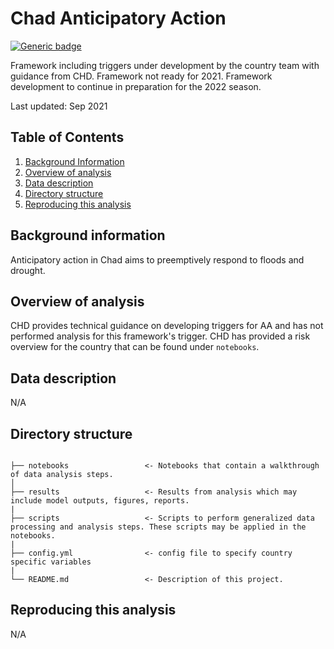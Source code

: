 # Chad Anticipatory Action

[![Generic badge](https://img.shields.io/badge/STATUS-UNDER%20DEVELOPMENT-%23007CE0)](https://shields.io/)

Framework including triggers under development by the country team with guidance from CHD. Framework not ready for 2021. 
Framework development to continue in preparation for the 2022 season.

Last updated: Sep 2021

##  Table of Contents
1. [Background Information](#background-information)
2. [Overview of analysis](#overview-of-analysis)
3. [Data description](#data-description)
4. [Directory structure](#directory-structure)
5. [Reproducing this analysis](#reproducing-this-analysis)

## Background information

Anticipatory action in Chad aims to preemptively respond to floods and drought.  

## Overview of analysis

CHD provides technical guidance on developing triggers for AA and has not performed analysis for this framework's trigger. CHD has provided a risk overview for the country that can be found under `notebooks`.

## Data description

N/A

## Directory structure

```

├── notebooks                 <- Notebooks that contain a walkthrough of data analysis steps. 
│
├── results                   <- Results from analysis which may include model outputs, figures, reports.  
|
├── scripts                   <- Scripts to perform generalized data processing and analysis steps. These scripts may be applied in the notebooks.    
|
├── config.yml                <- config file to specify country specific variables   
|
└── README.md                 <- Description of this project.

```

## Reproducing this analysis

N/A